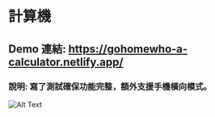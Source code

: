 # 計算機
## Demo 連結: https://gohomewho-a-calculator.netlify.app/

### 說明: 寫了測試確保功能完整，額外支援手機橫向模式。
![Alt Text](https://dev-to-uploads.s3.amazonaws.com/uploads/articles/aefke9cpfksyjyuifqe8.png)
